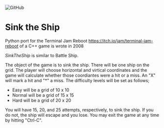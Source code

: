 ![GitHub](https://img.shields.io/github/license/JoeKlemmer/sinktheship)

# Sink the Ship #

Python port for the Terminal Jam Reboot
<https://itch.io/jam/terminal-jam-reboot> of a C++ game is wrote in 2008

_SinkTheShip_ is similar to Battle Ship.

The object of the game is to sink the ship.  There will be one ship 
on the grid.  The player will choose horizontal and virtical coordinates 
and the game will calculate whether those coordiantes were a hit or a 
miss.  An "X" will mark a hit and "*" a miss.  The difficulty levels 
will be set as follows;

 - Easy will be a grid of 10 x 10
 - Normal will be a grid of 15 x 15
 - Hard will be a grid of 20 x 20

You will have 15, 20, and 25 attempts, respectively, to sink the ship.
If you do not, the ship will escape and you lose.
You may exit the game at any time by hitting "Ctrl-C".
